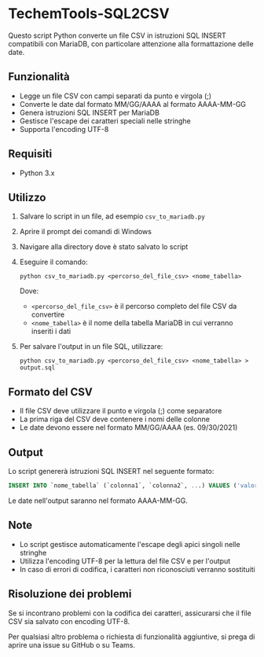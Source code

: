 # 
 
# TechemTools-SQL2CSV

Questo script Python converte un file CSV in istruzioni SQL INSERT compatibili con MariaDB, con particolare attenzione alla formattazione delle date.

## Funzionalità

- Legge un file CSV con campi separati da punto e virgola (;)
- Converte le date dal formato MM/GG/AAAA al formato AAAA-MM-GG
- Genera istruzioni SQL INSERT per MariaDB
- Gestisce l'escape dei caratteri speciali nelle stringhe
- Supporta l'encoding UTF-8

## Requisiti

- Python 3.x

## Utilizzo

1. Salvare lo script in un file, ad esempio `csv_to_mariadb.py`
2. Aprire il prompt dei comandi di Windows
3. Navigare alla directory dove è stato salvato lo script
4. Eseguire il comando:

   ```
   python csv_to_mariadb.py <percorso_del_file_csv> <nome_tabella>
   ```

   Dove:
   - `<percorso_del_file_csv>` è il percorso completo del file CSV da convertire
   - `<nome_tabella>` è il nome della tabella MariaDB in cui verranno inseriti i dati

5. Per salvare l'output in un file SQL, utilizzare:

   ```
   python csv_to_mariadb.py <percorso_del_file_csv> <nome_tabella> > output.sql
   ```

## Formato del CSV

- Il file CSV deve utilizzare il punto e virgola (;) come separatore
- La prima riga del CSV deve contenere i nomi delle colonne
- Le date devono essere nel formato MM/GG/AAAA (es. 09/30/2021)

## Output

Lo script genererà istruzioni SQL INSERT nel seguente formato:

```sql
INSERT INTO `nome_tabella` (`colonna1`, `colonna2`, ...) VALUES ('valore1', 'valore2', ...);
```

Le date nell'output saranno nel formato AAAA-MM-GG.

## Note

- Lo script gestisce automaticamente l'escape degli apici singoli nelle stringhe
- Utilizza l'encoding UTF-8 per la lettura del file CSV e per l'output
- In caso di errori di codifica, i caratteri non riconosciuti verranno sostituiti

## Risoluzione dei problemi

Se si incontrano problemi con la codifica dei caratteri, assicurarsi che il file CSV sia salvato con encoding UTF-8.

Per qualsiasi altro problema o richiesta di funzionalità aggiuntive, si prega di aprire una issue su GitHub o su Teams.